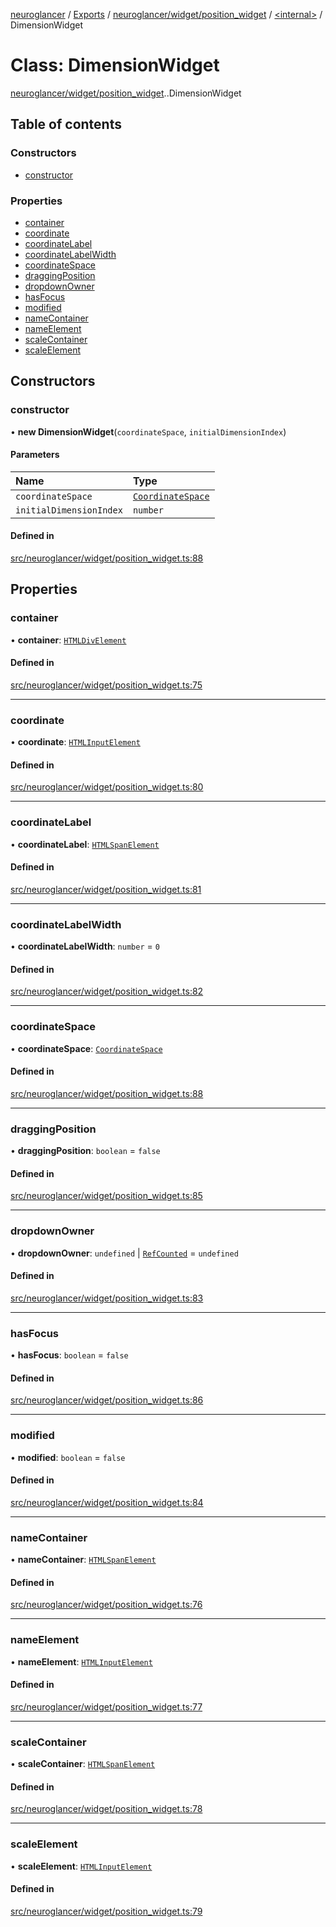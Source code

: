 [neuroglancer](../README.md) / [Exports](../modules.md) / [neuroglancer/widget/position\_widget](../modules/neuroglancer_widget_position_widget.md) / [<internal\>](../modules/neuroglancer_widget_position_widget._internal_.md) / DimensionWidget

# Class: DimensionWidget

[neuroglancer/widget/position_widget](../modules/neuroglancer_widget_position_widget.md).[<internal>](../modules/neuroglancer_widget_position_widget._internal_.md).DimensionWidget

## Table of contents

### Constructors

- [constructor](neuroglancer_widget_position_widget._internal_.DimensionWidget.md#constructor)

### Properties

- [container](neuroglancer_widget_position_widget._internal_.DimensionWidget.md#container)
- [coordinate](neuroglancer_widget_position_widget._internal_.DimensionWidget.md#coordinate)
- [coordinateLabel](neuroglancer_widget_position_widget._internal_.DimensionWidget.md#coordinatelabel)
- [coordinateLabelWidth](neuroglancer_widget_position_widget._internal_.DimensionWidget.md#coordinatelabelwidth)
- [coordinateSpace](neuroglancer_widget_position_widget._internal_.DimensionWidget.md#coordinatespace)
- [draggingPosition](neuroglancer_widget_position_widget._internal_.DimensionWidget.md#draggingposition)
- [dropdownOwner](neuroglancer_widget_position_widget._internal_.DimensionWidget.md#dropdownowner)
- [hasFocus](neuroglancer_widget_position_widget._internal_.DimensionWidget.md#hasfocus)
- [modified](neuroglancer_widget_position_widget._internal_.DimensionWidget.md#modified)
- [nameContainer](neuroglancer_widget_position_widget._internal_.DimensionWidget.md#namecontainer)
- [nameElement](neuroglancer_widget_position_widget._internal_.DimensionWidget.md#nameelement)
- [scaleContainer](neuroglancer_widget_position_widget._internal_.DimensionWidget.md#scalecontainer)
- [scaleElement](neuroglancer_widget_position_widget._internal_.DimensionWidget.md#scaleelement)

## Constructors

### constructor

• **new DimensionWidget**(`coordinateSpace`, `initialDimensionIndex`)

#### Parameters

| Name | Type |
| :------ | :------ |
| `coordinateSpace` | [`CoordinateSpace`](../interfaces/neuroglancer_coordinate_transform.CoordinateSpace.md) |
| `initialDimensionIndex` | `number` |

#### Defined in

[src/neuroglancer/widget/position_widget.ts:88](https://github.com/ActiveBrainAtlas2/neuroglancer/blob/91617476/src/neuroglancer/widget/position_widget.ts#L88)

## Properties

### container

• **container**: [`HTMLDivElement`](../modules/main_module._internal_.md#htmldivelement)

#### Defined in

[src/neuroglancer/widget/position_widget.ts:75](https://github.com/ActiveBrainAtlas2/neuroglancer/blob/91617476/src/neuroglancer/widget/position_widget.ts#L75)

___

### coordinate

• **coordinate**: [`HTMLInputElement`](../modules/main_module._internal_.md#htmlinputelement)

#### Defined in

[src/neuroglancer/widget/position_widget.ts:80](https://github.com/ActiveBrainAtlas2/neuroglancer/blob/91617476/src/neuroglancer/widget/position_widget.ts#L80)

___

### coordinateLabel

• **coordinateLabel**: [`HTMLSpanElement`](../modules/main_module._internal_.md#htmlspanelement)

#### Defined in

[src/neuroglancer/widget/position_widget.ts:81](https://github.com/ActiveBrainAtlas2/neuroglancer/blob/91617476/src/neuroglancer/widget/position_widget.ts#L81)

___

### coordinateLabelWidth

• **coordinateLabelWidth**: `number` = `0`

#### Defined in

[src/neuroglancer/widget/position_widget.ts:82](https://github.com/ActiveBrainAtlas2/neuroglancer/blob/91617476/src/neuroglancer/widget/position_widget.ts#L82)

___

### coordinateSpace

• **coordinateSpace**: [`CoordinateSpace`](../interfaces/neuroglancer_coordinate_transform.CoordinateSpace.md)

#### Defined in

[src/neuroglancer/widget/position_widget.ts:88](https://github.com/ActiveBrainAtlas2/neuroglancer/blob/91617476/src/neuroglancer/widget/position_widget.ts#L88)

___

### draggingPosition

• **draggingPosition**: `boolean` = `false`

#### Defined in

[src/neuroglancer/widget/position_widget.ts:85](https://github.com/ActiveBrainAtlas2/neuroglancer/blob/91617476/src/neuroglancer/widget/position_widget.ts#L85)

___

### dropdownOwner

• **dropdownOwner**: `undefined` \| [`RefCounted`](neuroglancer_util_disposable.RefCounted.md) = `undefined`

#### Defined in

[src/neuroglancer/widget/position_widget.ts:83](https://github.com/ActiveBrainAtlas2/neuroglancer/blob/91617476/src/neuroglancer/widget/position_widget.ts#L83)

___

### hasFocus

• **hasFocus**: `boolean` = `false`

#### Defined in

[src/neuroglancer/widget/position_widget.ts:86](https://github.com/ActiveBrainAtlas2/neuroglancer/blob/91617476/src/neuroglancer/widget/position_widget.ts#L86)

___

### modified

• **modified**: `boolean` = `false`

#### Defined in

[src/neuroglancer/widget/position_widget.ts:84](https://github.com/ActiveBrainAtlas2/neuroglancer/blob/91617476/src/neuroglancer/widget/position_widget.ts#L84)

___

### nameContainer

• **nameContainer**: [`HTMLSpanElement`](../modules/main_module._internal_.md#htmlspanelement)

#### Defined in

[src/neuroglancer/widget/position_widget.ts:76](https://github.com/ActiveBrainAtlas2/neuroglancer/blob/91617476/src/neuroglancer/widget/position_widget.ts#L76)

___

### nameElement

• **nameElement**: [`HTMLInputElement`](../modules/main_module._internal_.md#htmlinputelement)

#### Defined in

[src/neuroglancer/widget/position_widget.ts:77](https://github.com/ActiveBrainAtlas2/neuroglancer/blob/91617476/src/neuroglancer/widget/position_widget.ts#L77)

___

### scaleContainer

• **scaleContainer**: [`HTMLSpanElement`](../modules/main_module._internal_.md#htmlspanelement)

#### Defined in

[src/neuroglancer/widget/position_widget.ts:78](https://github.com/ActiveBrainAtlas2/neuroglancer/blob/91617476/src/neuroglancer/widget/position_widget.ts#L78)

___

### scaleElement

• **scaleElement**: [`HTMLInputElement`](../modules/main_module._internal_.md#htmlinputelement)

#### Defined in

[src/neuroglancer/widget/position_widget.ts:79](https://github.com/ActiveBrainAtlas2/neuroglancer/blob/91617476/src/neuroglancer/widget/position_widget.ts#L79)
